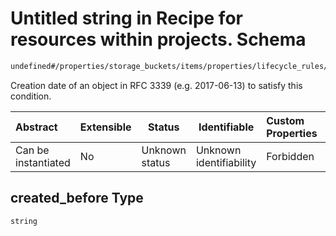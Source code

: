 # Untitled string in Recipe for resources within projects. Schema

```txt
undefined#/properties/storage_buckets/items/properties/lifecycle_rules/items/properties/condition/properties/created_before
```

Creation date of an object in RFC 3339 (e.g. 2017-06-13) to satisfy this condition.


| Abstract            | Extensible | Status         | Identifiable            | Custom Properties | Additional Properties | Access Restrictions | Defined In                                                                                                          |
| :------------------ | ---------- | -------------- | ----------------------- | :---------------- | --------------------- | ------------------- | ------------------------------------------------------------------------------------------------------------------- |
| Can be instantiated | No         | Unknown status | Unknown identifiability | Forbidden         | Allowed               | none                | [resources.schema.json\*](../../../../../../../../../../tmp/182028425/resources.schema.json "open original schema") |

## created_before Type

`string`
